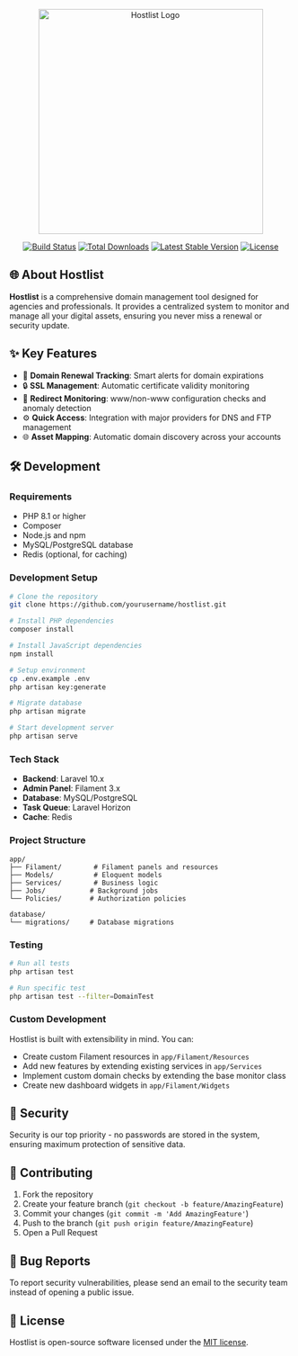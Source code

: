 <p align="center">
<img src="https://raw.githubusercontent.com/laravel/art/master/logo-lockup/5%20SVG/2%20CMYK/1%20Full%20Color/laravel-logolockup-cmyk-red.svg" width="400" alt="Hostlist Logo">
</p>

<p align="center">
<a href="https://github.com/hostlist/actions"><img src="https://github.com/hostlist/workflows/tests/badge.svg" alt="Build Status"></a>
<a href="https://packagist.org/packages/hostlist/hostlist"><img src="https://img.shields.io/packagist/dt/hostlist/hostlist" alt="Total Downloads"></a>
<a href="https://packagist.org/packages/hostlist/hostlist"><img src="https://img.shields.io/packagist/v/hostlist/hostlist" alt="Latest Stable Version"></a>
<a href="https://packagist.org/packages/hostlist/hostlist"><img src="https://img.shields.io/packagist/l/hostlist/hostlist" alt="License"></a>
</p>

## 🌐 About Hostlist

**Hostlist** is a comprehensive domain management tool designed for agencies and professionals. It provides a centralized system to monitor and manage all your digital assets, ensuring you never miss a renewal or security update.

## ✨ Key Features

- 🔄 **Domain Renewal Tracking**: Smart alerts for domain expirations
- 🔒 **SSL Management**: Automatic certificate validity monitoring
- 🚦 **Redirect Monitoring**: www/non-www configuration checks and anomaly detection
- ⚙️ **Quick Access**: Integration with major providers for DNS and FTP management
- 🌐 **Asset Mapping**: Automatic domain discovery across your accounts

## 🛠️ Development

### Requirements
- PHP 8.1 or higher
- Composer
- Node.js and npm
- MySQL/PostgreSQL database
- Redis (optional, for caching)

### Development Setup
```bash
# Clone the repository
git clone https://github.com/yourusername/hostlist.git

# Install PHP dependencies
composer install

# Install JavaScript dependencies
npm install

# Setup environment
cp .env.example .env
php artisan key:generate

# Migrate database
php artisan migrate

# Start development server
php artisan serve
```

### Tech Stack
- **Backend**: Laravel 10.x
- **Admin Panel**: Filament 3.x
- **Database**: MySQL/PostgreSQL
- **Task Queue**: Laravel Horizon
- **Cache**: Redis

### Project Structure
```
app/
├── Filament/        # Filament panels and resources
├── Models/          # Eloquent models
├── Services/        # Business logic
├── Jobs/           # Background jobs
└── Policies/       # Authorization policies

database/
└── migrations/     # Database migrations
```

### Testing
```bash
# Run all tests
php artisan test

# Run specific test
php artisan test --filter=DomainTest
```

### Custom Development
Hostlist is built with extensibility in mind. You can:
- Create custom Filament resources in `app/Filament/Resources`
- Add new features by extending existing services in `app/Services`
- Implement custom domain checks by extending the base monitor class
- Create new dashboard widgets in `app/Filament/Widgets`

## 🔐 Security
Security is our top priority - no passwords are stored in the system, ensuring maximum protection of sensitive data.

## 🤝 Contributing
1. Fork the repository
2. Create your feature branch (`git checkout -b feature/AmazingFeature`)
3. Commit your changes (`git commit -m 'Add AmazingFeature'`)
4. Push to the branch (`git push origin feature/AmazingFeature`)
5. Open a Pull Request

## 📝 Bug Reports
To report security vulnerabilities, please send an email to the security team instead of opening a public issue.

## 📜 License
Hostlist is open-source software licensed under the [MIT license](https://opensource.org/licenses/MIT).
